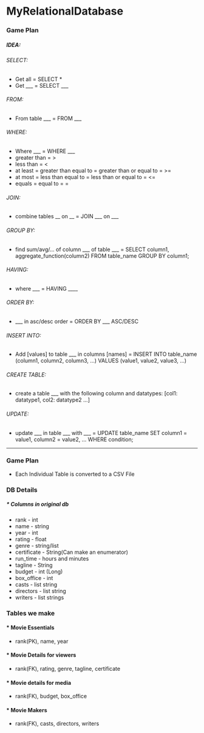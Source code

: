 # MyRelationalDatabase

### Game Plan
##### IDEA:
###### SELECT:
* Get all = SELECT *
* Get  ___ = SELECT ___
###### FROM:
* From table ___ = FROM ___
###### WHERE:
* Where ___ = WHERE ___
* greater than = >
* less than = <
* at least = greater than equal to = greater than or equal to = >=
* at most = less than equal to = less than or equal to = <=
* equals = equal to = =
###### JOIN:
* combine tables __ on __ = JOIN ___ on ___
###### GROUP BY:
* find sum/avg/... of column ___ of table ___ =   SELECT column1, aggregate_function(column2) FROM table_name GROUP BY column1;
###### HAVING:
* where ___ = HAVING ____
###### ORDER BY:
* ___ in asc/desc order = ORDER BY ___ ASC/DESC
###### INSERT INTO:
* Add [values] to table ___ in columns [names] = INSERT INTO table_name (column1, column2, column3, ...) VALUES (value1, value2, value3, ...)
###### CREATE TABLE:
* create a table ___ with the following column and datatypes: [col1: datatype1, col2: datatype2 ...]
###### UPDATE:
* update ___ in table ___ with ___ = UPDATE table_name SET column1 = value1, column2 = value2, ... WHERE condition;

-----------------------------------------------------------------------------

### Game Plan
* Each Individual Table is converted to a CSV File
###  DB Details
##### * Columns in original db
* rank - int
* name - string
* year - int
* rating - float
* genre - string/list
* certificate - String(Can make an enumerator)
* run_time - hours and minutes
* tagline - String
* budget - int (Long)
* box_office - int
* casts - list string
* directors - list string
* writers - list strings

### Tables we make
#### * Movie Essentials
* rank(PK), name, year
#### * Movie Details for viewers
* rank(FK), rating, genre, tagline, certificate
#### * Movie details for media
* rank(FK), budget, box_office
#### * Movie Makers
* rank(FK), casts, directors, writers
